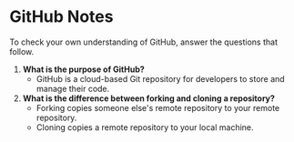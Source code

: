 # GitHub Notes

To check your own understanding of GitHub, answer the questions that follow.

1. **What is the purpose of GitHub?** 
    - GitHub is a cloud-based Git repository for developers to store and manage their code.
1. **What is the difference between forking and cloning a repository?** 
    - Forking copies someone else's remote repository to your remote repository.
    - Cloning copies a remote repository to your local machine.